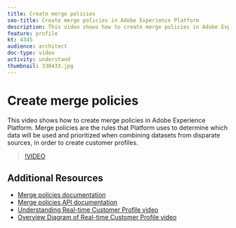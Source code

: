 ```yaml
---
title: Create merge policies
seo-title: Create merge policies in Adobe Experience Platform
description: This video shows how to create merge policies in Adobe Experience Platform. Merge policies are the rules that Platform uses to determine which data will be used and prioritized when combining datasets from disparate sources, in order to create customer profiles.
feature: profile
kt: 4345
audience: architect
doc-type: video
activity: understand
thumbnail: 330433.jpg
---
```


# Create merge policies

This video shows how to create merge policies in Adobe Experience Platform. Merge policies are the rules that Platform uses to determine which data will be used and prioritized when combining datasets from disparate sources, in order to create customer profiles.

>[!VIDEO](https://video.tv.adobe.com/v/330433?quality=12&learn=on)

## Additional Resources

* [Merge policies documentation](https://experienceleague.adobe.com/docs/experience-platform/profile/ui/merge-policies.html)
* [Merge policies API documentation](https://experienceleague.adobe.com/docs/experience-platform/profile/api/merge-policies.html)
* [Understanding Real-time Customer Profile video](understanding-the-real-time-customer-profile.md)
* [Overview Diagram of Real-time Customer Profile video](overview-diagram.md)